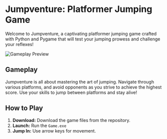 # Jumpventure: Platformer Jumping Game

Welcome to Jumpventure, a captivating platformer jumping game crafted with Python and Pygame that will test your jumping prowess and challenge your reflexes!

![Gameplay Preview](preview.gif)

## Gameplay

Jumpventure is all about mastering the art of jumping. Navigate through various platforms, and avoid opponents as you strive to achieve the highest score. Use your skills to jump between platforms and stay alive!


## How to Play

1. **Download:** Download the game files from the repository.
2. **Launch:** Run the `Game.exe`
3. **Jump In:** Use arrow keys for movement.

